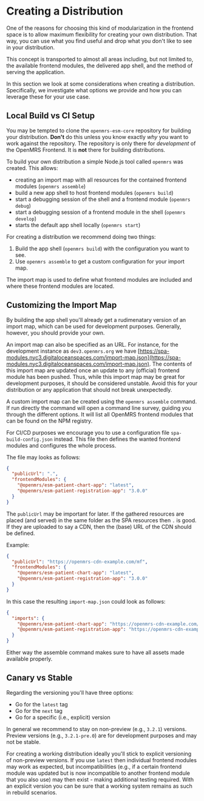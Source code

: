 # Creating a Distribution

One of the reasons for choosing this kind of modularization in the frontend space is to allow maximum flexibility for creating your own distribution. That way, you can use what you find useful and drop what you don't like to see in your distribution.

This concept is transported to almost all areas including, but not limited to, the available frontend modules, the delivered app shell, and the method of serving the application.

In this section we look at some considerations when creating a distribution. Specifically, we investigate what options we provide and how you can leverage these for your use case.

## Local Build vs CI Setup

You may be tempted to clone the `openmrs-esm-core` repository for building your distribution. **Don't** do this unless you know exactly *why* you want to work against the repository. The repository is only there for *development* of the OpenMRS Frontend. It is **not** there for building distributions.

To build your own distribution a simple Node.js tool called `openmrs` was created. This allows:

- creating an import map with all resources for the contained frontend modules (`openmrs assemble`)
- build a new app shell to host frontend modules (`openmrs build`)
- start a debugging session of the shell and a frontend module (`openmrs debug`)
- start a debugging session of a frontend module in the shell (`openmrs develop`)
- starts the default app shell locally (`openmrs start`)

For creating a distribution we recommend doing two things:

1. Build the app shell (`openmrs build`) with the configuration you want to see.
2. Use `openmrs assemble` to get a custom configuration for your import map.

The import map is used to define what frontend modules are included and where these frontend modules are located.

## Customizing the Import Map

By building the app shell you'll already get a rudimenatary version of an import map, which can be used for development purposes. Generally, however, you should provide your own.

An import map can also be specified as an URL. For instance, for the development instance as `dev3.openmrs.org` we have [https://spa-modules.nyc3.digitaloceanspaces.com/import-map.json](https://spa-modules.nyc3.digitaloceanspaces.com/import-map.json). The contents of this import map are updated once an update to any (official) frontend module has been pushed. Thus, while this import map may be great for development purposes, it should be considered unstable. Avoid this for your distribution or any application that should not break unexpectedly.

A custom import map can be created using the `openmrs assemble` command. If run directly the command will open a command line survey, guiding you through the different options. It will list all OpenMRS frontend modules that can be found on the NPM registry.

For CI/CD purposes we encourage you to use a configuration file `spa-build-config.json` instead. This file then defines the wanted frontend modules and configures the whole process.

The file may looks as follows:

```json
{
  "publicUrl": ".",
  "frontendModules": {
    "@openmrs/esm-patient-chart-app": "latest",
    "@openmrs/esm-patient-registration-app": "3.0.0"
  }
}
```

The `publicUrl` may be important for later. If the gathered resources are placed (and served) in the same folder as the SPA resources then `.` is good. If they are uploaded to say a CDN, then the (base) URL of the CDN should be defined.

Example:

```json
{
  "publicUrl": "https://openmrs-cdn-example.com/mf",
  "frontendModules": {
    "@openmrs/esm-patient-chart-app": "latest",
    "@openmrs/esm-patient-registration-app": "3.0.0"
  }
}
```

In this case the resulting `import-map.json` could look as follows:

```json
{
  "imports": {
    "@openmrs/esm-patient-chart-app": "https://openmrs-cdn-example.com/mf/openmrs-esm-patient-chart-app-3.2.1/openmrs-esm-patient-chart-app.js",
    "@openmrs/esm-patient-registration-app": "https://openmrs-cdn-example.com/mf/openmrs-esm-patient-registration-app-3.0.0/openmrs-esm-patient-registration-app.js"
  }
}
```

Either way the assemble command makes sure to have all assets made available properly.

## Canary vs Stable

Regarding the versioning you'll have three options:

- Go for the `latest` tag
- Go for the `next` tag
- Go for a specific (i.e., explicit) version

In general we recommend to stay on non-preview (e.g., `3.2.1`) versions. Preview versions (e.g., `3.2.1-pre.0`) are for development purposes and may not be stable.

For creating a working distribution ideally you'll stick to explicit versioning of non-preview versions. If you use `latest` then individual frontend modules may work as expected, but incompatibilities (e.g., if a certain frontend module was updated but is now incompatible to another frontend module that you also use) may then exist - making additional testing required. With an explicit version you can be sure that a working system remains as such in rebuild scenarios.
